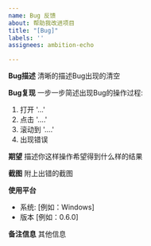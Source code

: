 ```yaml
---
name: Bug 反馈
about: 帮助我改进项目
title: "[Bug]"
labels: ''
assignees: ambition-echo

---
```


**Bug描述**
清晰的描述Bug出现的清空

**Bug复现**
一步一步简述出现Bug的操作过程:
1. 打开 '...'
2. 点击 '....'
3. 滚动到 '....'
4. 出现错误

**期望**
描述你这样操作希望得到什么样的结果

**截图**
附上出错的截图

**使用平台**
 - 系统: [例如：Windows]
 - 版本 [例如：0.6.0]



**备注信息**
其他信息

